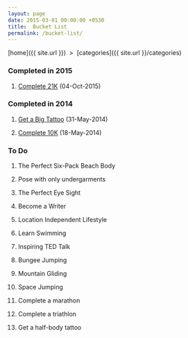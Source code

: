 ```yaml
---
layout: page
date: 2015-03-01 00:00:00 +0530
title:  Bucket List
permalink: /bucket-list/
---
```

 
[home]({{ site.url }}) &nbsp;&gt;&nbsp; [categories]({{ site.url }}/categories)  

### Completed in 2015  

<ol>
  <li><p><a href="{{site.img-path}}/bucketlist/2015-coimbatore-marathon-21k.jpg">Complete 21K</a> (04-Oct-2015)</p></li>
</ol>  

### Completed in 2014  

<ol>
  <li><p><a href="{{site.img-path}}/bucketlist/beauty-and-the-beast-tattoo.jpg">Get a Big Tattoo</a> (31-May-2014)</p></li>
  <li><p><a href="{{site.img-path}}/bucketlist/2014-tcs-10k.jpg">Complete 10K</a> (18-May-2014)</p></li>
</ol>  

### To Do
<ol>
  <li><p>The Perfect Six-Pack Beach Body</p></li>
  <li><p>Pose with only undergarments</p></li>
  <li><p>The Perfect Eye Sight</p></li>
  <li><p>Become a Writer</p></li>
  <li><p>Location Independent Lifestyle</p></li>
  <li><p>Learn Swimming</p></li>
  <li><p>Inspiring TED Talk</p></li>
  <li><p>Bungee Jumping</p></li>
  <li><p>Mountain Gliding</p></li>
  <li><p>Space Jumping</p></li>
  <li><p>Complete a marathon</p></li>
  <li><p>Complete a triathlon</p></li>
  <li><p>Get a half-body tattoo</p></li>
</ol>
